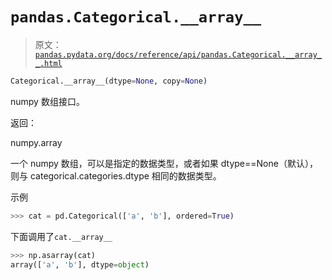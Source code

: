# `pandas.Categorical.__array__`

> 原文：[`pandas.pydata.org/docs/reference/api/pandas.Categorical.__array__.html`](https://pandas.pydata.org/docs/reference/api/pandas.Categorical.__array__.html)

```py
Categorical.__array__(dtype=None, copy=None)
```

numpy 数组接口。

返回：

numpy.array

一个 numpy 数组，可以是指定的数据类型，或者如果 dtype==None（默认），则与 categorical.categories.dtype 相同的数据类型。

示例

```py
>>> cat = pd.Categorical(['a', 'b'], ordered=True) 
```

下面调用了`cat.__array__`

```py
>>> np.asarray(cat)
array(['a', 'b'], dtype=object) 
```
